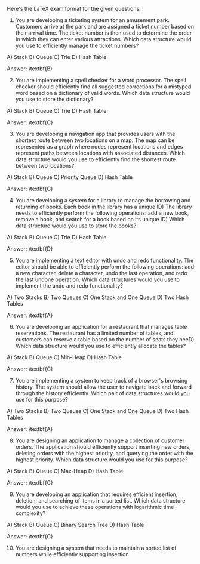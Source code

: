 Here's the LaTeX exam format for the given questions:

1. You are developing a ticketing system for an amusement park. Customers arrive at the park and are assigned a ticket number based on their arrival time. The ticket number is then used to determine the order in which they can enter various attractions. Which data structure would you use to efficiently manage the ticket numbers?

A) Stack
B) Queue
C) Trie
D) Hash Table

Answer: \textbf{B}

2. You are implementing a spell checker for a word processor. The spell checker should efficiently find all suggested corrections for a mistyped word based on a dictionary of valid words. Which data structure would you use to store the dictionary?

A) Stack
B) Queue
C) Trie
D) Hash Table

Answer: \textbf{C}

3. You are developing a navigation app that provides users with the shortest route between two locations on a map. The map can be represented as a graph where nodes represent locations and edges represent paths between locations with associated distances. Which data structure would you use to efficiently find the shortest route between two locations?

A) Stack
B) Queue
C) Priority Queue
D) Hash Table

Answer: \textbf{C}

4. You are developing a system for a library to manage the borrowing and returning of books. Each book in the library has a unique ID) The library needs to efficiently perform the following operations: add a new book, remove a book, and search for a book based on its unique ID) Which data structure would you use to store the books?

A) Stack
B) Queue
C) Trie
D) Hash Table

Answer: \textbf{D}

5. You are implementing a text editor with undo and redo functionality. The editor should be able to efficiently perform the following operations: add a new character, delete a character, undo the last operation, and redo the last undone operation. Which data structures would you use to implement the undo and redo functionality?

A) Two Stacks
B) Two Queues
C) One Stack and One Queue
D) Two Hash Tables

Answer: \textbf{A}

6. You are developing an application for a restaurant that manages table reservations. The restaurant has a limited number of tables, and customers can reserve a table based on the number of seats they neeD) Which data structure would you use to efficiently allocate the tables?

A) Stack
B) Queue
C) Min-Heap
D) Hash Table

Answer: \textbf{C}

7. You are implementing a system to keep track of a browser's browsing history. The system should allow the user to navigate back and forward through the history efficiently. Which pair of data structures would you use for this purpose?

A) Two Stacks
B) Two Queues
C) One Stack and One Queue
D) Two Hash Tables

Answer: \textbf{A}

8. You are designing an application to manage a collection of customer orders. The application should efficiently support inserting new orders, deleting orders with the highest priority, and querying the order with the highest priority. Which data structure would you use for this purpose?

A) Stack
B) Queue
C) Max-Heap
D) Hash Table

Answer: \textbf{C}

9. You are developing an application that requires efficient insertion, deletion, and searching of items in a sorted list. Which data structure would you use to achieve these operations with logarithmic time complexity?

A) Stack
B) Queue
C) Binary Search Tree
D) Hash Table

Answer: \textbf{C}

10. You are designing a system that needs to maintain a sorted list of numbers while efficiently supporting insertion
